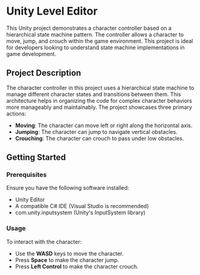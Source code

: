# Unity Level Editor

This Unity project demonstrates a character controller based on a hierarchical state machine pattern. The controller allows a character to move, jump, and crouch within the game environment. This project is ideal for developers looking to understand state machine implementations in game development.

## Project Description

The character controller in this project uses a hierarchical state machine to manage different character states and transitions between them. This architecture helps in organizing the code for complex character behaviors more manageably and maintainably. The project showcases three primary actions:
- **Moving**: The character can move left or right along the horizontal axis.
- **Jumping**: The character can jump to navigate vertical obstacles.
- **Crouching**: The character can crouch to pass under low obstacles.

## Getting Started

### Prerequisites

Ensure you have the following software installed:
- Unity Editor
- A compatible C# IDE (Visual Studio is recommended)
- com.unity.inputsystem (Unity's InputSystem library)

### Usage

To interact with the character:

- Use the **WASD** keys to move the character.
- Press **Space** to make the character jump.
- Press **Left Control** to make the character crouch.
